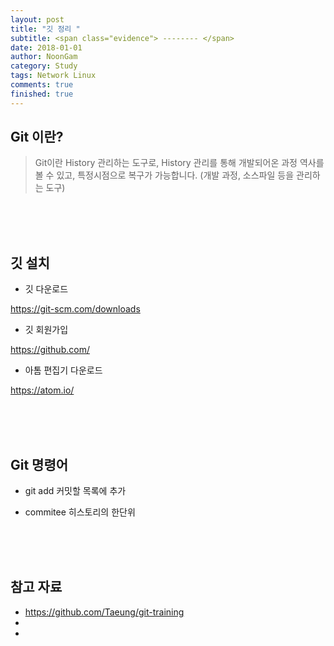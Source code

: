 ```yaml
---
layout: post
title: "깃 정리 "
subtitle: <span class="evidence"> -------- </span>
date: 2018-01-01
author: NoonGam
category: Study
tags: Network Linux
comments: true
finished: true
---
```




## Git 이란?

> Git이란 History 관리하는 도구로, History 관리를 통해 개발되어온 과정 역사를 볼 수 있고, 특정시점으로 복구가 가능합니다.
(개발 과정, 소스파일 등을 관리하는 도구)






<br><br><br>

## 깃 설치

- 깃 다운로드

https://git-scm.com/downloads

- 깃 회원가입

https://github.com/

- 아톰 편집기 다운로드

https://atom.io/






<br><br><br>

## Git 명령어

- git add
커밋할 목록에 추가

- commitee
히스토리의 한단위






<br><br><br>

## 참고 자료
* https://github.com/Taeung/git-training
*
*

